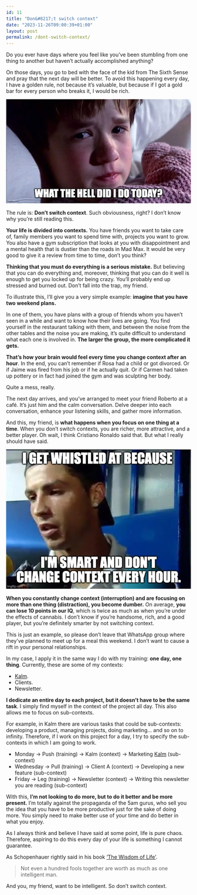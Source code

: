 ```yaml
---
id: 11
title: "Don&#8217;t switch context"
date: "2023-11-26T09:00:39+01:00"
layout: post
permalink: /dont-switch-context/
---
```


Do you ever have days where you feel like you’ve been stumbling from one thing to another but haven’t actually accomplished anything?

On those days, you go to bed with the face of the kid from The Sixth Sense and pray that the next day will be better. To avoid this happening every day, I have a golden rule, not because it’s valuable, but because if I got a gold bar for every person who breaks it, I would be rich.

![](/assets/images/posts/2023/12/e4efa633-742d-4fa6-b1bc-408b9b9d4b4e_888x499.webp)

The rule is: **Don’t switch context**. Such obviousness, right? I don’t know why you’re still reading this.

**Your life is divided into contexts.** You have friends you want to take care of, family members you want to spend time with, projects you want to grow. You also have a gym subscription that looks at you with disappointment and a mental health that is dustier than the roads in Mad Max. It would be very good to give it a review from time to time, don’t you think?

**Thinking that you must do everything is a serious mistake.** But believing that you can do everything and, moreover, thinking that you can do it well is enough to get you locked up for being crazy. You’ll probably end up stressed and burned out. Don’t fall into the trap, my friend.

To illustrate this, I’ll give you a very simple example: **imagine that you have two weekend plans.**

In one of them, you have plans with a group of friends whom you haven’t seen in a while and want to know how their lives are going. You find yourself in the restaurant talking with them, and between the noise from the other tables and the noise you are making, it’s quite difficult to understand what each one is involved in. **The larger the group, the more complicated it gets.**

**That’s how your brain would feel every time you change context after an hour**. In the end, you can’t remember if Rosa had a child or got divorced. Or if Jaime was fired from his job or if he actually quit. Or if Carmen had taken up pottery or in fact had joined the gym and was sculpting her body.

Quite a mess, really.

The next day arrives, and you’ve arranged to meet your friend Roberto at a café. It’s just him and the calm conversation. Delve deeper into each conversation, enhance your listening skills, and gather more information.

And this, my friend, is **what happens when you focus on one thing at a time**. When you don’t switch contexts, you are richer, more attractive, and a better player. Oh wait, I think Cristiano Ronaldo said that. But what I really should have said.

![](/assets/images/posts/2023/12/ab64ecb3-0308-43d8-b8b3-a04975f444af_666x500.webp)

**When you constantly change context (interruption) and are focusing on more than one thing (distraction), you become dumber.** On average, **you can lose 10 points in our IQ**, which is twice as much as when you’re under the effects of cannabis. I don’t know if you’re handsome, rich, and a good player, but you’re definitely smarter by not switching context.

This is just an example, so please don’t leave that WhatsApp group where they’ve planned to meet up for a meal this weekend. I don’t want to cause a rift in your personal relationships.

In my case, I apply it in the same way I do with my training: **one day, one thing**. Currently, these are some of my contexts:

- [Kalm](https://kalm.so/).
- Clients.
- Newsletter.

**I dedicate an entire day to each project, but it doesn’t have to be the same task**. I simply find myself in the context of the project all day. This also allows me to focus on sub-contexts.

For example, in Kalm there are various tasks that could be sub-contexts: developing a product, managing projects, doing marketing… and so on to infinity. Therefore, if I work on this project for a day, I try to specify the sub-contexts in which I am going to work.

- Monday → Push (training) → Kalm (context) → Marketing [Kalm](https://kalm.so/) (sub-context)
- Wednesday → Pull (training) → Client A (context) → Developing a new feature (sub-context)
- Friday → Leg (training) → Newsletter (context) → Writing this newsletter you are reading (sub-context)

With this, **I’m not looking to do more, but to do it better and be more present.** I’m totally against the propaganda of the 5am gurus, who sell you the idea that you have to be more productive just for the sake of doing more. You simply need to make better use of your time and do better in what you enjoy.

As I always think and believe I have said at some point, life is pure chaos. Therefore, aspiring to do this every day of your life is something I cannot guarantee.

As Schopenhauer rightly said in his book [‘The Wisdom of Life’](https://amzn.to/3N03d0R).

> Not even a hundred fools together are worth as much as one intelligent man.

And you, my friend, want to be intelligent. So don’t switch context.
